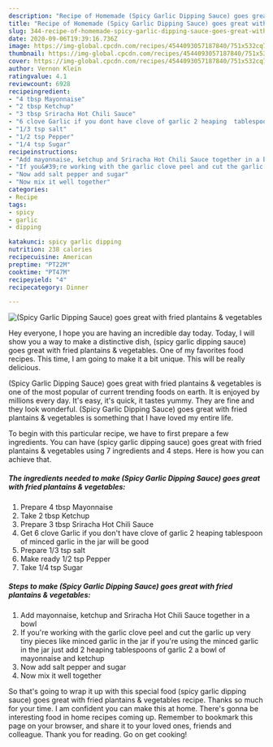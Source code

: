 ```yaml
---
description: "Recipe of Homemade (Spicy Garlic Dipping Sauce) goes great with fried plantains &amp;amp; vegetables"
title: "Recipe of Homemade (Spicy Garlic Dipping Sauce) goes great with fried plantains &amp;amp; vegetables"
slug: 344-recipe-of-homemade-spicy-garlic-dipping-sauce-goes-great-with-fried-plantains-and-amp-vegetables
date: 2020-09-06T19:39:16.736Z
image: https://img-global.cpcdn.com/recipes/4544093057187840/751x532cq70/spicy-garlic-dipping-sauce-goes-great-with-fried-plantains-vegetables-recipe-main-photo.jpg
thumbnail: https://img-global.cpcdn.com/recipes/4544093057187840/751x532cq70/spicy-garlic-dipping-sauce-goes-great-with-fried-plantains-vegetables-recipe-main-photo.jpg
cover: https://img-global.cpcdn.com/recipes/4544093057187840/751x532cq70/spicy-garlic-dipping-sauce-goes-great-with-fried-plantains-vegetables-recipe-main-photo.jpg
author: Vernon Klein
ratingvalue: 4.1
reviewcount: 6928
recipeingredient:
- "4 tbsp Mayonnaise"
- "2 tbsp Ketchup"
- "3 tbsp Sriracha Hot Chili Sauce"
- "6 clove Garlic if you dont have clove of garlic 2 heaping  tablespoon of minced garlic in the jar will be good"
- "1/3 tsp salt"
- "1/2 tsp Pepper"
- "1/4 tsp Sugar"
recipeinstructions:
- "Add mayonnaise, ketchup and Sriracha Hot Chili Sauce together in a bowl"
- "If you&#39;re working with the garlic clove peel and cut the garlic up very tiny pieces like minced garlic in the jar if you&#39;re using the minced garlic in the jar just add 2 heaping tablespoons of garlic 2 a bowl of mayonnaise and ketchup"
- "Now add salt pepper and sugar"
- "Now mix it well together"
categories:
- Recipe
tags:
- spicy
- garlic
- dipping

katakunci: spicy garlic dipping 
nutrition: 238 calories
recipecuisine: American
preptime: "PT22M"
cooktime: "PT47M"
recipeyield: "4"
recipecategory: Dinner

---
```



![(Spicy Garlic Dipping Sauce) goes great with fried plantains &amp; vegetables](https://img-global.cpcdn.com/recipes/4544093057187840/751x532cq70/spicy-garlic-dipping-sauce-goes-great-with-fried-plantains-vegetables-recipe-main-photo.jpg)

Hey everyone, I hope you are having an incredible day today. Today, I will show you a way to make a distinctive dish, (spicy garlic dipping sauce) goes great with fried plantains &amp; vegetables. One of my favorites food recipes. This time, I am going to make it a bit unique. This will be really delicious.

(Spicy Garlic Dipping Sauce) goes great with fried plantains &amp; vegetables is one of the most popular of current trending foods on earth. It is enjoyed by millions every day. It's easy, it's quick, it tastes yummy. They are fine and they look wonderful. (Spicy Garlic Dipping Sauce) goes great with fried plantains &amp; vegetables is something that I have loved my entire life.




To begin with this particular recipe, we have to first prepare a few ingredients. You can have (spicy garlic dipping sauce) goes great with fried plantains &amp; vegetables using 7 ingredients and 4 steps. Here is how you can achieve that.

<!--inarticleads1-->

##### The ingredients needed to make (Spicy Garlic Dipping Sauce) goes great with fried plantains &amp; vegetables:

1. Prepare 4 tbsp Mayonnaise
1. Take 2 tbsp Ketchup
1. Prepare 3 tbsp Sriracha Hot Chili Sauce
1. Get 6 clove Garlic if you don&#39;t have clove of garlic 2 heaping  tablespoon of minced garlic in the jar will be good
1. Prepare 1/3 tsp salt
1. Make ready 1/2 tsp Pepper
1. Take 1/4 tsp Sugar




<!--inarticleads2-->

##### Steps to make (Spicy Garlic Dipping Sauce) goes great with fried plantains &amp; vegetables:

1. Add mayonnaise, ketchup and Sriracha Hot Chili Sauce together in a bowl
1. If you&#39;re working with the garlic clove peel and cut the garlic up very tiny pieces like minced garlic in the jar if you&#39;re using the minced garlic in the jar just add 2 heaping tablespoons of garlic 2 a bowl of mayonnaise and ketchup
1. Now add salt pepper and sugar
1. Now mix it well together




So that's going to wrap it up with this special food (spicy garlic dipping sauce) goes great with fried plantains &amp; vegetables recipe. Thanks so much for your time. I am confident you can make this at home. There's gonna be interesting food in home recipes coming up. Remember to bookmark this page on your browser, and share it to your loved ones, friends and colleague. Thank you for reading. Go on get cooking!
